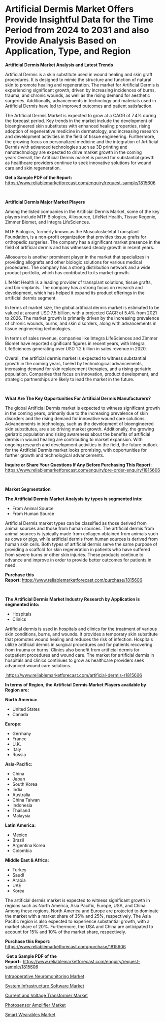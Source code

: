 <p><h1>Artificial Dermis Market Offers Provide Insightful Data for the Time Period from 2024 to 2031 and also Provide Analysis Based on Application, Type, and Region</h1></p><p><strong>Artificial Dermis Market Analysis and Latest Trends</strong></p>
<p><p>Artificial Dermis is a skin substitute used in wound healing and skin graft procedures. It is designed to mimic the structure and function of natural skin to promote healing and regeneration. The market for Artificial Dermis is experiencing significant growth, driven by increasing incidences of burns, trauma, and chronic wounds, as well as the rising demand for aesthetic surgeries. Additionally, advancements in technology and materials used in Artificial Dermis have led to improved outcomes and patient satisfaction.</p><p>The Artificial Dermis Market is expected to grow at a CAGR of 7.4% during the forecast period. Key trends in the market include the development of bioengineered skin substitutes with enhanced healing properties, rising adoption of regenerative medicine in dermatology, and increasing research and development activities in the field of tissue engineering. Furthermore, the growing focus on personalized medicine and the integration of Artificial Dermis with advanced technologies such as 3D printing and nanotechnology are expected to drive market growth in the coming years.Overall, the Artificial Dermis market is poised for substantial growth as healthcare providers continue to seek innovative solutions for wound care and skin regeneration.</p></p>
<p><strong>Get a Sample PDF of the Report:&nbsp;</strong> <a href="https://www.reliablemarketforecast.com/enquiry/request-sample/1815606">https://www.reliablemarketforecast.com/enquiry/request-sample/1815606</a></p>
<p>&nbsp;</p>
<p><strong>Artificial Dermis Major Market Players</strong></p>
<p><p>Among the listed companies in the Artificial Dermis Market, some of the key players include MTF Biologics, Allosource, LifeNet Health, Tissue Regenix, Zimmer Biomet, and Integra LifeSciences.</p><p>MTF Biologics, formerly known as the Musculoskeletal Transplant Foundation, is a non-profit organization that provides tissue grafts for orthopedic surgeries. The company has a significant market presence in the field of artificial dermis and has witnessed steady growth in recent years.</p><p>Allosource is another prominent player in the market that specializes in providing allografts and other biologic solutions for various medical procedures. The company has a strong distribution network and a wide product portfolio, which has contributed to its market growth.</p><p>LifeNet Health is a leading provider of transplant solutions, tissue grafts, and bio-implants. The company has a strong focus on research and development, which has helped it expand its product offerings in the artificial dermis segment.</p><p>In terms of market size, the global artificial dermis market is estimated to be valued at around USD 7.5 billion, with a projected CAGR of 5.4% from 2021 to 2026. The market growth is primarily driven by the increasing prevalence of chronic wounds, burns, and skin disorders, along with advancements in tissue engineering technologies.</p><p>In terms of sales revenue, companies like Integra LifeSciences and Zimmer Biomet have reported significant figures in recent years, with Integra LifeSciences generating over USD 1.2 billion in sales revenue in 2020.</p><p>Overall, the artificial dermis market is expected to witness substantial growth in the coming years, fueled by technological advancements, increasing demand for skin replacement therapies, and a rising geriatric population. Companies that focus on innovation, product development, and strategic partnerships are likely to lead the market in the future.</p></p>
<p>&nbsp;</p>
<p><strong>What Are The Key Opportunities For Artificial Dermis Manufacturers?</strong></p>
<p><p>The global Artificial Dermis market is expected to witness significant growth in the coming years, primarily due to the increasing prevalence of skin disorders and the rising demand for innovative wound care solutions. Advancements in technology, such as the development of bioengineered skin substitutes, are also driving market growth. Additionally, the growing geriatric population and rising awareness about the benefits of artificial dermis in wound healing are contributing to market expansion. With ongoing research and development activities in the field, the future outlook for the Artificial Dermis market looks promising, with opportunities for further growth and technological advancements.</p></p>
<p><strong>Inquire or Share Your Questions If Any Before Purchasing This Report:</strong> <a href="https://www.reliablemarketforecast.com/enquiry/pre-order-enquiry/1815606">https://www.reliablemarketforecast.com/enquiry/pre-order-enquiry/1815606</a></p>
<p>&nbsp;</p>
<p><strong>Market Segmentation</strong></p>
<p><strong>The Artificial Dermis Market Analysis by types is segmented into:</strong></p>
<p><ul><li>From Animal Source</li><li>From Human Source</li></ul></p>
<p><p>Artificial Dermis market types can be classified as those derived from animal sources and those from human sources. The artificial dermis from animal sources is typically made from collagen obtained from animals such as cows or pigs, while artificial dermis from human sources is derived from human skin cells. Both types of artificial dermis serve the same purpose of providing a scaffold for skin regeneration in patients who have suffered from severe burns or other skin injuries. These products continue to advance and improve in order to provide better outcomes for patients in need.</p></p>
<p><strong>Purchase this Report:&nbsp;</strong><a href="https://www.reliablemarketforecast.com/purchase/1815606">https://www.reliablemarketforecast.com/purchase/1815606</a></p>
<p>&nbsp;</p>
<p><strong>The Artificial Dermis Market Industry Research by Application is segmented into:</strong></p>
<p><ul><li>Hospitals</li><li>Clinics</li></ul></p>
<p><p>Artificial dermis is used in hospitals and clinics for the treatment of various skin conditions, burns, and wounds. It provides a temporary skin substitute that promotes wound healing and reduces the risk of infection. Hospitals utilize artificial dermis in surgical procedures and for patients recovering from trauma or burns. Clinics also benefit from artificial dermis for outpatient procedures and wound care. The market for artificial dermis in hospitals and clinics continues to grow as healthcare providers seek advanced wound care solutions.</p></p>
<p><a href="https://www.reliablemarketforecast.com/artificial-dermis-r1815606">&nbsp;https://www.reliablemarketforecast.com/artificial-dermis-r1815606</a></p>
<p><strong>In terms of Region, the Artificial Dermis Market Players available by Region are:</strong></p>
<p>
    <p> <strong> North America: </strong>
        <ul>
            <li>United States</li>
            <li>Canada</li>
        </ul>
        </p> 
    <p> <strong> Europe: </strong>
        <ul>
            <li>Germany</li>
            <li>France</li>
            <li>U.K.</li>
            <li>Italy</li>
            <li>Russia</li>
        </ul>
        </p> 
    <p> <strong> Asia-Pacific: </strong>
        <ul>
            <li>China</li>
            <li>Japan</li>
            <li>South Korea</li>
            <li>India</li>
            <li>Australia</li>
            <li>China Taiwan</li>
            <li>Indonesia</li>
            <li>Thailand</li>
            <li>Malaysia</li>
        </ul>
        </p> 
    <p> <strong> Latin America: </strong>
        <ul>
            <li>Mexico</li>
            <li>Brazil</li>
            <li>Argentina Korea</li>
            <li>Colombia</li>
        </ul>
        </p> 
    <p> <strong> Middle East & Africa: </strong>
        <ul>
            <li>Turkey</li>
            <li>Saudi</li>
            <li>Arabia</li>
            <li>UAE</li>
            <li>Korea</li>
        </ul>
    </p>
    </p>
<p><p>The artificial dermis market is expected to witness significant growth in regions such as North America, Asia Pacific, Europe, USA, and China. Among these regions, North America and Europe are projected to dominate the market with a market share of 35% and 25%, respectively. The Asia Pacific region is also expected to experience substantial growth, with a market share of 20%. Furthermore, the USA and China are anticipated to account for 15% and 10% of the market share, respectively.</p></p>
<p><strong>Purchase this Report: </strong><a href="https://www.reliablemarketforecast.com/purchase/1815606">https://www.reliablemarketforecast.com/purchase/1815606</a></p>
<p>&nbsp;<strong>Get a Sample PDF of the Report:&nbsp;&nbsp;</strong><a href="https://www.reliablemarketforecast.com/enquiry/request-sample/1815606">https://www.reliablemarketforecast.com/enquiry/request-sample/1815606</a></p>
<p><strong></strong></p>
<p><p><a href="https://github.com/julyju69/Market-Research-Report-List-4/blob/main/intraoperative-neuromonitoring-market.md">Intraoperative Neuromonitoring Market</a></p><p><a href="https://github.com/gdfhhhj/Market-Research-Report-List-6/blob/main/system-infrastructure-software-market.md">System Infrastructure Software Market</a></p><p><a href="https://medium.com/@cyb3rpunksai/current-and-voltage-transformer-market-research-report-includes-analysis-on-market-size-share-and-a058ebb6f8fb">Current and Voltage Transformer Market</a></p><p><a href="https://medium.com/@rosslarkin2012/photosensor-amplifier-market-global-market-share-and-ranking-overall-sales-and-demand-forecast-4eb4a52747a8">Photosensor Amplifier Market</a></p><p><a href="https://medium.com/@gwendolynbruen/smart-wearables-market-market-segmentation-geographical-regions-and-market-forcast-till-2031-ef7d9c370252">Smart Wearables Market</a></p></p>